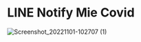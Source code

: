 # LINE Notify Mie Covid
![Screenshot_20221101-102707 (1)](https://user-images.githubusercontent.com/101188604/199519116-f55daffe-a9c9-4c47-b626-5fa525e79fe0.png)